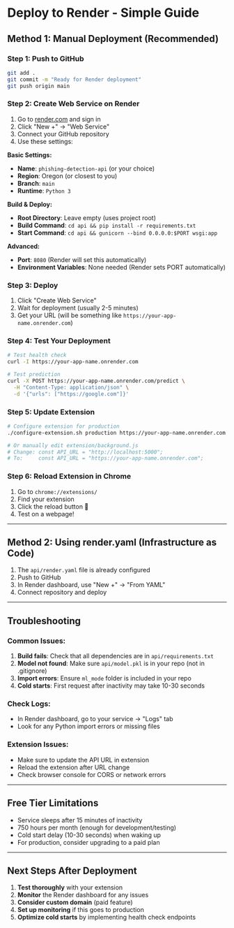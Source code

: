 # Deploy to Render - Simple Guide

## Method 1: Manual Deployment (Recommended)

### Step 1: Push to GitHub
```bash
git add .
git commit -m "Ready for Render deployment"
git push origin main
```

### Step 2: Create Web Service on Render

1. Go to [render.com](https://render.com) and sign in
2. Click "New +" → "Web Service"
3. Connect your GitHub repository
4. Use these settings:

**Basic Settings:**
- **Name**: `phishing-detection-api` (or your choice)
- **Region**: Oregon (or closest to you)
- **Branch**: `main`
- **Runtime**: `Python 3`

**Build & Deploy:**
- **Root Directory**: Leave empty (uses project root)
- **Build Command**: `cd api && pip install -r requirements.txt`
- **Start Command**: `cd api && gunicorn --bind 0.0.0.0:$PORT wsgi:app`

**Advanced:**
- **Port**: `8080` (Render will set this automatically)
- **Environment Variables**: None needed (Render sets PORT automatically)

### Step 3: Deploy

1. Click "Create Web Service"
2. Wait for deployment (usually 2-5 minutes)
3. Get your URL (will be something like `https://your-app-name.onrender.com`)

### Step 4: Test Your Deployment

```bash
# Test health check
curl -I https://your-app-name.onrender.com

# Test prediction
curl -X POST https://your-app-name.onrender.com/predict \
  -H "Content-Type: application/json" \
  -d '{"urls": ["https://google.com"]}'
```

### Step 5: Update Extension

```bash
# Configure extension for production
./configure-extension.sh production https://your-app-name.onrender.com

# Or manually edit extension/background.js
# Change: const API_URL = "http://localhost:5000";
# To:     const API_URL = "https://your-app-name.onrender.com";
```

### Step 6: Reload Extension in Chrome

1. Go to `chrome://extensions/`
2. Find your extension
3. Click the reload button 🔄
4. Test on a webpage!

---

## Method 2: Using render.yaml (Infrastructure as Code)

1. The `api/render.yaml` file is already configured
2. Push to GitHub
3. In Render dashboard, use "New +" → "From YAML"
4. Connect repository and deploy

---

## Troubleshooting

### Common Issues:

1. **Build fails**: Check that all dependencies are in `api/requirements.txt`
2. **Model not found**: Make sure `api/model.pkl` is in your repo (not in .gitignore)
3. **Import errors**: Ensure `ml_mode` folder is included in your repo
4. **Cold starts**: First request after inactivity may take 10-30 seconds

### Check Logs:
- In Render dashboard, go to your service → "Logs" tab
- Look for any Python import errors or missing files

### Extension Issues:
- Make sure to update the API URL in extension
- Reload the extension after URL change
- Check browser console for CORS or network errors

---

## Free Tier Limitations

- Service sleeps after 15 minutes of inactivity
- 750 hours per month (enough for development/testing)
- Cold start delay (10-30 seconds) when waking up
- For production, consider upgrading to a paid plan

---

## Next Steps After Deployment

1. **Test thoroughly** with your extension
2. **Monitor** the Render dashboard for any issues
3. **Consider custom domain** (paid feature)
4. **Set up monitoring** if this goes to production
5. **Optimize cold starts** by implementing health check endpoints

